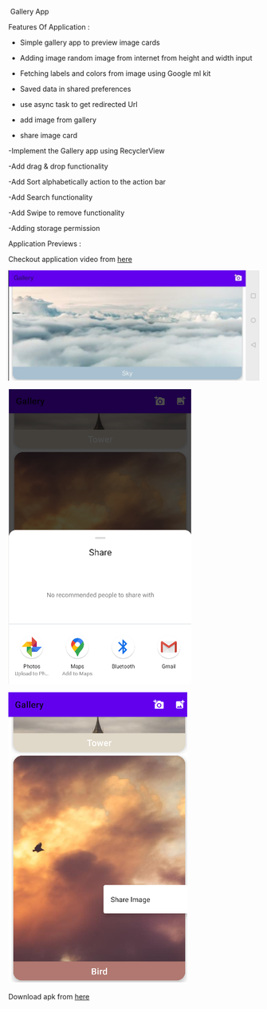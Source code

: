  Gallery App

Features Of Application :

- Simple gallery app to preview image cards
  
- Adding image random image from internet from height and width input
  
- Fetching labels and colors from image using Google ml kit

- Saved data in shared preferences

- use async task to get redirected Url
  
- add image from gallery

- share image card


-Implement the Gallery app using RecyclerView

-Add drag & drop functionality

-Add Sort alphabetically action to the action bar

-Add Search functionality

-Add Swipe to remove functionality
  
-Adding storage permission 

Application Previews :

 Checkout application video from [here](https://drive.google.com/file/d/1P5wSOTbp9MeyWcrbXR7TRnx77IPo4SOh/view?usp=sharing)
 
 ![gallery.jpeg](https://github.com/priyal-gopawat/Storage/blob/main/Gallery%20App/gallery.jpeg)
 
 ![share.png](https://github.com/priyal-gopawat/Storage/blob/main/Gallery%20App/share.png)
 
 ![share1.png](https://github.com/priyal-gopawat/Storage/blob/main/Gallery%20App/share1.png)

Download apk from [here](https://github.com/priyal-gopawat/Gallery-App/releases/download/1.1/app-debug.apk)


